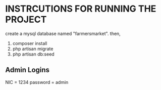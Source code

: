 # INSTRCUTIONS FOR RUNNING THE PROJECT
create a mysql database named "farmersmarket". then,
1. composer install
2. php artisan migrate
3. php artisan db:seed

## Admin Logins
NIC = 1234
password = admin


